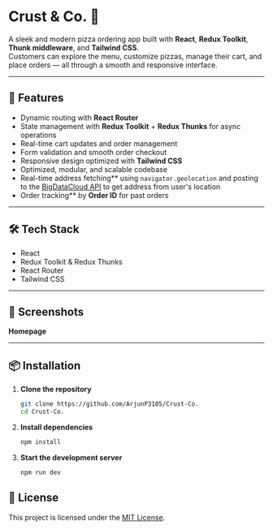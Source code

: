 # Crust & Co. 🍕

A sleek and modern pizza ordering app built with **React**, **Redux Toolkit**, **Thunk middleware**, and **Tailwind CSS**.  
Customers can explore the menu, customize pizzas, manage their cart, and place orders — all through a smooth and responsive interface.

---

## 🚀 Features
- Dynamic routing with **React Router**
- State management with **Redux Toolkit** + **Redux Thunks** for async operations
- Real-time cart updates and order management
- Form validation and smooth order checkout
- Responsive design optimized with **Tailwind CSS**
- Optimized, modular, and scalable codebase
- Real-time address fetching** using `navigator.geolocation` and posting to the [BigDataCloud API](https://api.bigdatacloud.net/data/reverse-geocode-client) to get address from user's location
- Order tracking** by **Order ID** for past orders

---

## 🛠 Tech Stack
- React
- Redux Toolkit & Redux Thunks
- React Router
- Tailwind CSS

---

## 📸 Screenshots

**Homepage**


---

## 📦 Installation

1. **Clone the repository**
   ```bash
   git clone https://github.com/ArjunP3105/Crust-Co.
   cd Crust-Co.
   ```

2. **Install dependencies**
   ```bash
   npm install
   ```

3. **Start the development server**
   ```bash
   npm run dev
   ```

## 📄 License

This project is licensed under the [MIT License](LICENSE).

